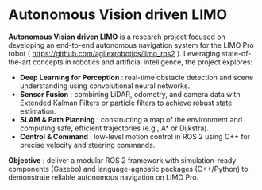 # Autonomous Vision driven LIMO

**Autonomous Vision driven LIMO** is a research project focused on developing an end-to-end autonomous navigation system for the LIMO Pro robot ( https://github.com/agilexrobotics/limo_ros2 ). Leveraging state-of-the-art concepts in robotics and artificial intelligence, the project explores:

* **Deep Learning for Perception** : real-time obstacle detection and scene understanding using convolutional neural networks.
* **Sensor Fusion** : combining LiDAR, odometry, and camera data with Extended Kalman Filters or particle filters to achieve robust state estimation.
* **SLAM & Path Planning** : constructing a map of the environment and computing safe, efficient trajectories (e.g., A\* or Dijkstra).
* **Control & Command** : low-level motion control in ROS 2 using C++ for precise velocity and steering commands.

**Objective** : deliver a modular ROS 2 framework with simulation-ready components (Gazebo) and language-agnostic packages (C++/Python) to demonstrate reliable autonomous navigation on LIMO Pro.
